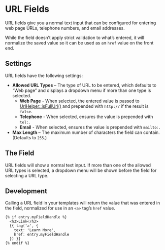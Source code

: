 # URL Fields

URL fields give you a normal text input that can be configured for entering web page URLs, telephone numbers, and email addresses.

While the field doesn’t apply strict validation to what’s entered, it will normalize the saved value so it can be used as an `href` value on the front end.

## Settings

URL fields have the following settings:

- **Allowed URL Types** – The type of URL to be entered, which defaults to “Web page” and displays a dropdown menu if more than one type is selected.
    - **Web Page** - When selected, the entered value is passed to [UrlHelper::isFullUrl()](craft4:craft\helpers\UrlHelper::isFullUrl()) and prepended with `http://` if the result is `false`.
    - **Telephone** - When selected, ensures the value is prepended with `tel:`.
    - **Email** - When selected, ensures the value is prepended with `mailto:`.
- **Max Length** – The maximum number of characters the field can contain. (Defaults to `255`.)

## The Field

URL fields will show a normal text input. If more than one of the allowed URL types is selected, a dropdown menu will be shown before the field for selecting a URL type.

## Development

Calling a URL field in your templates will return the value that was entered in the field, normalized for use in an `<a>` tag’s `href` value.

```twig
{% if entry.myFieldHandle %}
  <h3>Link</h3>
  {{ tag('a', {
    text: 'Learn More',
    href: entry.myFieldHandle
  }) }}
{% endif %}
```
